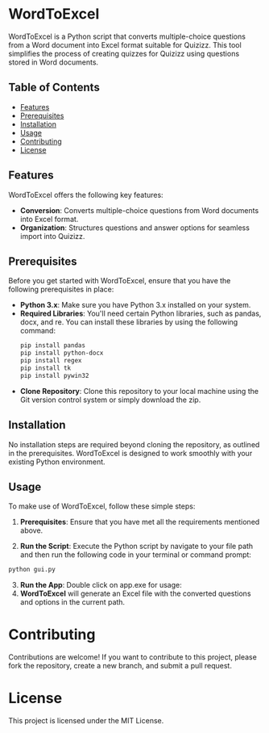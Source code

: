 # WordToExcel

WordToExcel is a Python script that converts multiple-choice questions from a Word document into Excel format suitable for Quizizz. This tool simplifies the process of creating quizzes for Quizizz using questions stored in Word documents.

## Table of Contents

- [Features](#features)
- [Prerequisites](#prerequisites)
- [Installation](#installation)
- [Usage](#usage)
- [Contributing](#contributing)
- [License](#license)

## Features

WordToExcel offers the following key features:

- **Conversion**: Converts multiple-choice questions from Word documents into Excel format.
- **Organization**: Structures questions and answer options for seamless import into Quizizz.

## Prerequisites

Before you get started with WordToExcel, ensure that you have the following prerequisites in place:

- **Python 3.x**: Make sure you have Python 3.x installed on your system.
- **Required Libraries**: You'll need certain Python libraries, such as pandas, docx, and re. You can install these libraries by using the following command:
  ```bash
  pip install pandas
  pip install python-docx
  pip install regex
  pip install tk
  pip install pywin32
  ``` 
- **Clone Repository**: Clone this repository to your local machine using the Git version control system or simply download the zip.

## Installation

No installation steps are required beyond cloning the repository, as outlined in the prerequisites. WordToExcel is designed to work smoothly with your existing Python environment.

## Usage

To make use of WordToExcel, follow these simple steps:

1. **Prerequisites**: Ensure that you have met all the requirements mentioned above.

2. **Run the Script**: Execute the Python script by navigate to your file path and then run the following code in your terminal or command prompt:
```bash
python gui.py
```
3. **Run the App**: Double click on app.exe for usage:
4. **WordToExcel** will generate an Excel file with the converted questions and options in the current path.
# Contributing
Contributions are welcome! If you want to contribute to this project, please fork the repository, create a new branch, and submit a pull request.

# License
This project is licensed under the MIT License.
